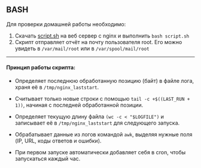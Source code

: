 ## BASH
Для проверки домашней работы необходимо:

1. Скачать [script.sh](https://raw.githubusercontent.com/Sveryatelin/Home_work_OTUS_LP/refs/heads/main/Lesson10/script.sh) на веб сервер с nginx и выполнить `bash script.sh`
2. Скрипт отправляет отчёт на почту пользователя root. Его можно увидеть в `/var/mail/root` или в `/var/spool/mail/root`


---
#### Принцип работы скрипта:

- Определяет последнюю обработанную позицию (байт) в файле лога, храня её в `/tmp/nginx_laststart`.
- Считывает только новые строки с помощью `tail -c +$((LAST_RUN + 1))`, начиная с последней обработанной позиции.
- Определяет текущую длину файла `(wc -c < "$LOGFILE")` и записывает её в `/tmp/nginx_laststart` для следующего запуска.
- Обрабатывает данные из логов командой `awk`, выделяя нужные поля (IP, URL, коды ответов и ошибки).

- При первом запуске автоматически добавляет себя в cron, чтобы запускаться каждый час.
